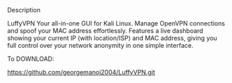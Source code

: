 Description 

LuffyVPN Your all-in-one GUI for Kali Linux. Manage OpenVPN connections and spoof your MAC address effortlessly. Features a live dashboard showing your current IP (with location/ISP) and MAC address, giving you full control over your network anonymity in one simple interface.

To DOWNLOAD:

https://github.com/georgemanoj2004/LuffyVPN.git
